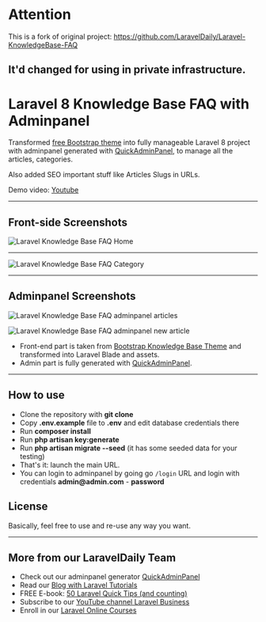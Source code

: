 # Attention

This is a fork of original project:
https://github.com/LaravelDaily/Laravel-KnowledgeBase-FAQ

It'd changed for using in  private infrastructure.
---

# Laravel 8 Knowledge Base FAQ with Adminpanel

Transformed [free Bootstrap theme](https://github.com/sunnyg1210/bootstrapKnowledgeBaseTheme) into fully manageable Laravel 8 project with adminpanel generated with [QuickAdminPanel](https://quickadminpanel.com), 
to manage all the articles, categories.

Also added SEO important stuff like Articles Slugs in URLs.

Demo video: [Youtube](https://www.youtube.com/watch?v=S2RRJqqvHEI)

- - - - -

## Front-side Screenshots 

![Laravel Knowledge Base FAQ Home](https://laraveldaily.com/wp-content/uploads/2019/10/Screen-Shot-2019-10-16-at-6.25.56-PM.png)

- - - - -

![Laravel Knowledge Base FAQ Category](https://laraveldaily.com/wp-content/uploads/2019/10/Screen-Shot-2019-10-16-at-6.26.09-PM.png)

- - - - -

## Adminpanel Screenshots

![Laravel Knowledge Base FAQ adminpanel articles](https://laraveldaily.com/wp-content/uploads/2019/10/Screen-Shot-2019-10-16-at-6.26.58-PM.png)

![Laravel Knowledge Base FAQ adminpanel new article](https://laraveldaily.com/wp-content/uploads/2019/10/Screen-Shot-2019-10-16-at-6.27.12-PM.png)

- Front-end part is taken from [Bootstrap Knowledge Base Theme](https://github.com/sunnyg1210/bootstrapKnowledgeBaseTheme) and transformed into Laravel Blade and assets.
- Admin part is fully generated with [QuickAdminPanel](https://2019.quickadminpanel.com).

---

## How to use

- Clone the repository with __git clone__
- Copy __.env.example__ file to __.env__ and edit database credentials there
- Run __composer install__
- Run __php artisan key:generate__
- Run __php artisan migrate --seed__ (it has some seeded data for your testing)
- That's it: launch the main URL. 
- You can login to adminpanel by going go `/login` URL and login with credentials __admin@admin.com__ - __password__

## License

Basically, feel free to use and re-use any way you want.

---

## More from our LaravelDaily Team

- Check out our adminpanel generator [QuickAdminPanel](https://quickadminpanel.com)
- Read our [Blog with Laravel Tutorials](https://laraveldaily.com)
- FREE E-book: [50 Laravel Quick Tips (and counting)](https://laraveldaily.com/free-e-book-40-laravel-quick-tips-and-counting/)
- Subscribe to our [YouTube channel Laravel Business](https://www.youtube.com/channel/UCTuplgOBi6tJIlesIboymGA)
- Enroll in our [Laravel Online Courses](https://laraveldaily.teachable.com/)
